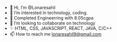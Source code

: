 - 👋 Hi, I’m @Lonaresahil
- 👀 I’m interested in technology, coding.
- 🌱 Completed Engineerring with 8.05cgpa
- 💞️ I’m looking to collaborate on technology
- ✨ HTML, CSS, JAVASCRIPT, REACT, JAVA, C/C++
- 📫 How to reach me lonaresahil9@gmail.com

<!---
Lonaresahil/Lonaresahil is a ✨ special ✨ repository because its `README.md` (this file) appears on your GitHub profile.
You can click the Preview link to take a look at your changes.
--->
